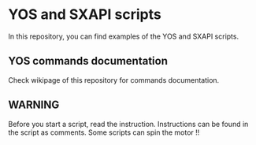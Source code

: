 # YOS and SXAPI scripts

In this repository, you can find examples of the YOS and SXAPI scripts.

## YOS commands documentation
Check wikipage of this repository for commands documentation.

## WARNING
Before you start a script, read the instruction. Instructions can be found in the script as comments.
Some scripts can spin the motor !!
